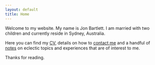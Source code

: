 ```yaml
---
layout: default
title: Home
---
```


<div class="profile_pic"></div>

Welcome to my website. My name is Jon Bartlett. I am married with two children and currently reside in Sydney, Australia.

Here you can find my [CV](cv), details on how to [contact me](contact) and a handful of [notes](notes) on eclectic topics and experiences that are of interest to me.

Thanks for reading.

